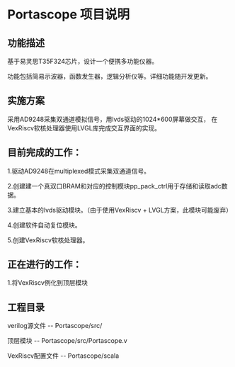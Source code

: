 # Portascope 项目说明

## 功能描述

基于易灵思T35F324芯片，设计一个便携多功能仪器。

功能包括简易示波器，函数发生器，逻辑分析仪等。详细功能随开发更新。

## 实施方案

采用AD9248采集双通道模拟信号，用lvds驱动的1024*600屏幕做交互，
在VexRiscv软核处理器使用LVGL库完成交互界面的实现。

## 目前完成的工作：

1.驱动AD9248在multiplexed模式采集双通道信号。

2.创建建一个真双口BRAM和对应的控制模块pp_pack_ctrl用于存储和读取adc数据。

3.建立基本的lvds驱动模块。（由于使用VexRiscv + LVGL方案，此模块可能废弃）

4.创建软件自动复位模块。

5.创建VexRiscv软核处理器。

## 正在进行的工作：

1.将VexRiscv例化到顶层模块

## 工程目录

verilog源文件 -- Portascope/src/

顶层模块 -- Portascope/src/Portascope.v

VexRiscv配置文件 -- Portascope/scala
